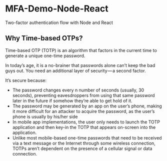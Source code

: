 # MFA-Demo-Node-React
Two-factor authentication flow with Node and React

## Why Time-based OTPs?

Time-based OTP (TOTP) is an algorithm that factors in the current time to generate a unique one-time password.

In today’s age, it is a no-brainer that passwords alone can’t keep the bad guys out. You need an additional layer of security — a second factor.

It’s secure because:

- The password changes every n number of seconds (usually, 30 seconds), preventing eavesdroppers from using that same password later in the future if somehow they’re able to get hold of it.
- The password may be generated by an app on the user’s phone, making it more difficult for an attacker to acquire the password, as the user’s phone is usually by his/her side
- In mobile app implementations, the user only needs to launch the TOTP application and then key-in the TOTP that appears on-screen into the application.
- Unlike most mobile-based one-time passwords that need to be received via a text message or the Internet through some wireless connection, TOTPs aren’t dependent on the presence of a cellular signal or data connection.
